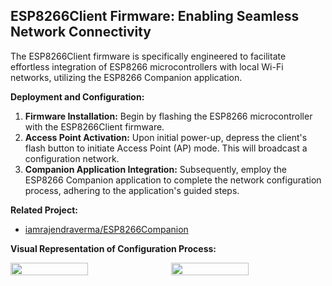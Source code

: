 ## ESP8266Client Firmware: Enabling Seamless Network Connectivity

The ESP8266Client firmware is specifically engineered to facilitate effortless integration of ESP8266 microcontrollers with local Wi-Fi networks, utilizing the ESP8266 Companion application.

**Deployment and Configuration:**

1.  **Firmware Installation:** Begin by flashing the ESP8266 microcontroller with the ESP8266Client firmware.
2.  **Access Point Activation:** Upon initial power-up, depress the client's flash button to initiate Access Point (AP) mode. This will broadcast a configuration network.
3.  **Companion Application Integration:** Subsequently, employ the ESP8266 Companion application to complete the network configuration process, adhering to the application's guided steps.

**Related Project:**

* [iamrajendraverma/ESP8266Companion](https://github.com/iamrajendraverma/ESP8266Companion)

**Visual Representation of Configuration Process:**

<div style="display: flex; flex-direction: row;">
  <img src="https://github.com/user-attachments/assets/28fa407b-05f1-42e5-af0e-eb15d27cb250" style="width: 50%; height: auto; margin-right: 10px;">
  <img src="https://github.com/user-attachments/assets/8d3160d0-45bb-45d7-86bc-d31347533204" style="width: 50%; height: auto;">
</div>
